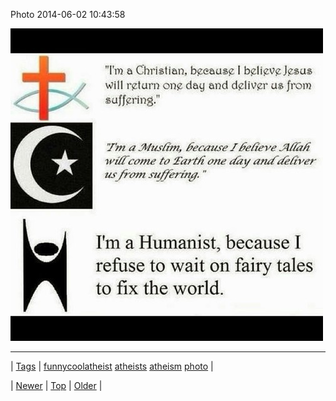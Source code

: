 <!--
title: Photo 2014-06-02 10
date: 2020-06-28T15:27:00.314Z
tags: funnycoolatheist, atheists, atheism, photo
-->


Photo 2014-06-02 10:43:58

![](87585696819-0.jpg)

<!--BOTTOM-POST-NAVIGATION-->
---

| [Tags](tags.md) | [funnycoolatheist](tag-funnycoolatheist.md) [atheists](tag-atheists.md) [atheism](tag-atheism.md) [photo](tag-photo.md) |

| [Newer](87585541834.md) | [Top](index.md) | [Older](87593197796.md) |